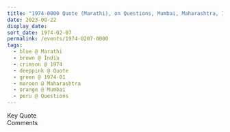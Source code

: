 ```yaml
---
title: "1974-0000 Quote (Marathi), on Questions, Mumbai, Maharashtra, India (other years 1973 and 1975)"
date: 2023-08-22
display_date: 
sort_date: 1974-02-07
permalink: /events/1974-0207-0000
tags:
  - blue @ Marathi
  - brown @ India
  - crimson @ 1974
  - deeppink @ Quote
  - green @ 1974-01
  - maroon @ Maharashtra
  - orange @ Mumbai
  - peru @ Questions
---
```


<wave-list>
  <list-title color="green" width="75">Key Quote</list-title>
  <list-item color="BlanchedAlmond"  width="200"></list-item>
  <list-item color="Lavender"></list-item>
  <list-item color="BlanchedAlmond"></list-item>
</wave-list>

<br>

<wave-list>
  <list-title color="green" width="75">Comments</list-title>
  <list-item color="BlanchedAlmond"  width="200"></list-item>
  <list-item color="Lavender"></list-item>
  <list-item color="BlanchedAlmond"></list-item>
</wave-list>